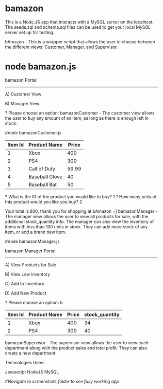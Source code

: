 # bamazon

This is a Node.JS app that interacts with a MySQL server on the localhost. The seeds.sql and schema.sql files can be used to get your local MySQL server set up for testing.

bAmazon - This is a wrapper script that allows the user to choose between the different views: Customer, Manager, and Supervisor.

# node bamazon.js

bamazon Portal

-----------------------------------

A) Customer View

B) Manager View



? Please choose an option:
bamazonCustomer - The customer view allows the user to buy any amount of an item, as long as there is enough left in stock.

#node bamazonCustomer.js

| Item Id  | Product Name | Price |
| ------------- | ------------- | ------------- |
|  1 | Xbox  | 400  |
|  2 | PS4  | 300  |
|  3 | Call of Duty  | 59.99  |
|  4 | Baseball Glove  | 40  |
|  5 | Baseball Bat  | 50  |


? What is the ID of the product you would like to buy? 1
? How many units of this product would you like you buy? 2

Your total is 800, thank you for shopping at bAmazon =]
bamazonManager - The manager view allows the user to view all products for sale, with the additional stock_quantity info. The manager can also view the inventory of items with less than 100 units in stock. They can add more stock of any item, or add a brand new item.

#node bamazonManager.js

bamazon Manager Portal

-----------------------------------

A) View Products for Sale

B) View Low Inventory

C) Add to Inventory

D) Add New Product

? Please choose an option:  b

| Item Id  | Product Name | Price | stock_quantity |
| ------------- | ------------- | ------------- | ------------- |
|  1 | Xbox  | 400  | 34 |
|  2 | PS4  | 300  | 40 |




bamazonSupervisor - The supervisor view allows the user to view each department along with the product sales and total profit. They can also create a new department.


Technologies Used:

Javascript
NodeJS
MySQL


#*Navigate to screenshots folder to see fully working app*
